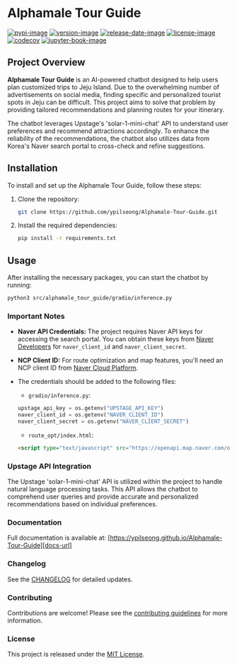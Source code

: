 # Alphamale Tour Guide

[![pypi-image]][pypi-url]
[![version-image]][release-url]
[![release-date-image]][release-url]
[![license-image]][license-url]
[![codecov][codecov-image]][codecov-url]
[![jupyter-book-image]][docs-url]

<!-- Links: -->
[codecov-image]: https://codecov.io/gh/ypilseong/Alphamale-Tour-Guide/branch/main/graph/badge.svg?token=[REPLACE_ME]
[codecov-url]: https://codecov.io/gh/ypilseong/Alphamale-Tour-Guide
[pypi-image]: https://img.shields.io/pypi/v/alphamale-tour-guide
[license-image]: https://img.shields.io/github/license/ypilseong/Alphamale-Tour-Guide
[license-url]: https://github.com/ypilseong/Alphamale-Tour-Guide/blob/main/LICENSE
[version-image]: https://img.shields.io/github/v/release/ypilseong/Alphamale-Tour-Guide?sort=semver
[release-date-image]: https://img.shields.io/github/release-date/ypilseong/Alphamale-Tour-Guide
[release-url]: https://github.com/ypilseong/Alphamale-Tour-Guide/releases
[jupyter-book-image]: https://jupyterbook.org/en/stable/_images/badge.svg

[repo-url]: https://github.com/ypilseong/Alphamale-Tour-Guide
[pypi-url]: https://pypi.org/project/alphamale-tour-guide
[docs-url]: https://ypilseong.github.io/Alphamale-Tour-Guide
[changelog]: https://github.com/ypilseong/Alphamale-Tour-Guide/blob/main/CHANGELOG.md
[contributing guidelines]: https://github.com/ypilseong/Alphamale-Tour-Guide/blob/main/CONTRIBUTING.md
<!-- Links: -->

## Project Overview

**Alphamale Tour Guide** is an AI-powered chatbot designed to help users plan customized trips to Jeju Island. Due to the overwhelming number of advertisements on social media, finding specific and personalized tourist spots in Jeju can be difficult. This project aims to solve that problem by providing tailored recommendations and planning routes for your itinerary. 

The chatbot leverages Upstage's 'solar-1-mini-chat' API to understand user preferences and recommend attractions accordingly. To enhance the reliability of the recommendations, the chatbot also utilizes data from Korea's Naver search portal to cross-check and refine suggestions.

## Installation

To install and set up the Alphamale Tour Guide, follow these steps:

1. Clone the repository:
    ```bash
    git clone https://github.com/ypilseong/Alphamale-Tour-Guide.git
    ```
2. Install the required dependencies:
    ```bash
    pip install -r requirements.txt
    ```

## Usage

After installing the necessary packages, you can start the chatbot by running:

```bash
python3 src/alphamale_tour_guide/gradio/inference.py
```

### Important Notes

- **Naver API Credentials:** The project requires Naver API keys for accessing the search portal. You can obtain these keys from [Naver Developers](https://developers.naver.com/products/service-api/datalab/datalab.md) for `naver_client_id` and `naver_client_secret`.

- **NCP Client ID:** For route optimization and map features, you'll need an NCP client ID from [Naver Cloud Platform](https://www.ncloud.com/?language=ko-KR).

- The credentials should be added to the following files:
    - `gradio/inference.py`:
    ```python
    upstage_api_key = os.getenv("UPSTAGE_API_KEY")
    naver_client_id = os.getenv("NAVER_CLIENT_ID")
    naver_client_secret = os.getenv("NAVER_CLIENT_SECRET")
    ```
    - `route_opt/index.html`:
    ```html
    <script type="text/javascript" src="https://openapi.map.naver.com/openapi/v3/maps.js?ncpClientId={key}"></script>
    ```

### Upstage API Integration

The Upstage 'solar-1-mini-chat' API is utilized within the project to handle natural language processing tasks. This API allows the chatbot to comprehend user queries and provide accurate and personalized recommendations based on individual preferences.

### Documentation

Full documentation is available at: [https://ypilseong.github.io/Alphamale-Tour-Guide][docs-url]

### Changelog

See the [CHANGELOG] for detailed updates.

### Contributing

Contributions are welcome! Please see the [contributing guidelines] for more information.

### License

This project is released under the [MIT License][license-url].
